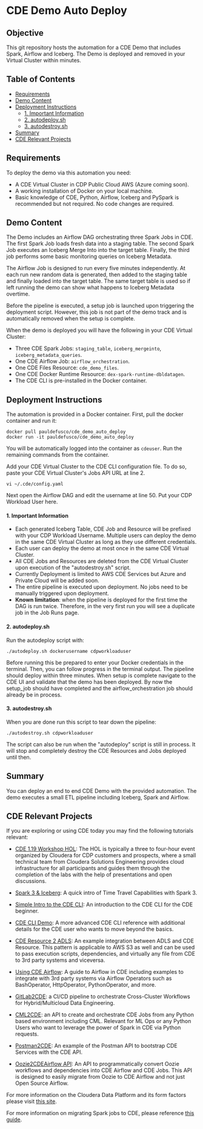 # CDE Demo Auto Deploy

## Objective

This git repository hosts the automation for a CDE Demo that includes Spark, Airflow and Iceberg. The Demo is deployed and removed in your Virtual Cluster within minutes.


## Table of Contents

* [Requirements](https://github.com/pdefusco/CDE_Demo_Auto_Deploy#requirements)
* [Demo Content](https://github.com/pdefusco/CDE_Demo_Auto_Deploy#demo-content)
* [Deployment Instructions](https://github.com/pdefusco/CDE_Demo_Auto_Deploy#deployment-instructions)
  * [1. Important Information](https://github.com/pdefusco/CDE_Demo_Auto_Deploy#1-autodeploysh)
  * [2. autodeploy.sh](https://github.com/pdefusco/CDE_Demo_Auto_Deploy#2-autodestroysh)
  * [3. autodestroy.sh](https://github.com/pdefusco/CDE_Demo_Auto_Deploy#important-information)
* [Summary](https://github.com/pdefusco/CDE_Demo_Auto_Deploy#summary)
* [CDE Relevant Projects](https://github.com/pdefusco/CDE_Demo_Auto_Deploy#cde-relevant-projects)


## Requirements

To deploy the demo via this automation you need:

* A CDE Virtual Cluster in CDP Public Cloud AWS (Azure coming soon).
* A working installation of Docker on your local machine.
* Basic knowledge of CDE, Python, Airflow, Iceberg and PySpark is recommended but not required. No code changes are required.


## Demo Content

The Demo includes an Airflow DAG orchestrating three Spark Jobs in CDE. The first Spark Job loads fresh data into a staging table. The second Spark Job executes an Iceberg Merge Into into the target table. Finally, the third job performs some basic monitoring queries on Iceberg Metadata.

The Airflow Job is designed to run every five minutes independently. At each run new random data is generated, then added to the staging table and finally loaded into the target table. The same target table is used so if left running the demo can show what happens to Iceberg Metadata overtime.

Before the pipeline is executed, a setup job is launched upon triggering the deployment script. However, this job is not part of the demo track and is automatically removed when the setup is complete.

When the demo is deployed you will have the following in your CDE Virtual Cluster:

* Three CDE Spark Jobs: ```staging_table```, ```iceberg_mergeinto```, ```iceberg_metadata_queries```.
* One CDE Airflow Job: ```airflow_orchestration```.
* One CDE Files Resource: ```cde_demo_files```.
* One CDE Docker Runtime Resource: ```dex-spark-runtime-dbldatagen```.
* The CDE CLI is pre-installed in the Docker container.


## Deployment Instructions

The automation is provided in a Docker container. First, pull the docker container and run it:

```
docker pull pauldefusco/cde_demo_auto_deploy
docker run -it pauldefusco/cde_demo_auto_deploy
```

You will be automatically logged into the container as ```cdeuser```. Run the remaining commands from the container.

Add your CDE Virtual Cluster to the CDE CLI configuration file. To do so, paste your CDE Virtual Cluster's Jobs API URL at line 2.

```
vi ~/.cde/config.yaml
```

Next open the Airflow DAG and edit the username at line 50. Put your CDP Workload User here.

#### 1. Important Information

* Each generated Iceberg Table, CDE Job and Resource will be prefixed with your CDP Workload Username. Multiple users can deploy the demo in the same CDE Virtual Cluster as long as they use different credentials.
* Each user can deploy the demo at most once in the same CDE Virtual Cluster.
* All CDE Jobs and Resources are deleted from the CDE Virtual Cluster upon execution of the "autodestroy.sh" script.
* Currently Deployment is limited to AWS CDE Services but Azure and Private Cloud will be added soon.
* The entire pipeline is executed upon deployment. No jobs need to be manually triggered upon deployment.
* **Known limitation**: when the pipeline is deployed for the first time the DAG is run twice. Therefore, in the very first run you will see a duplicate job in the Job Runs page.

#### 2. autodeploy.sh

Run the autodeploy script with:

```
./autodeploy.sh dockerusername cdpworkloaduser
```

Before running this be prepared to enter your Docker credentials in the terminal. Then, you can follow progress in the terminal output. The pipeline should deploy within three minutes. When setup is complete navigate to the CDE UI and validate that the demo has been deployed. By now the setup_job should have completed and the airflow_orchestration job should already be in process.

#### 3. autodestroy.sh

When you are done run this script to tear down the pipeline:

```
./autodestroy.sh cdpworkloaduser
```

The script can also be run when the "autodeploy" script is still in process. It will stop and completely destroy the CDE Resources and Jobs deployed until then.


## Summary

You can deploy an end to end CDE Demo with the provided automation. The demo executes a small ETL pipeline including Iceberg, Spark and Airflow.

## CDE Relevant Projects

If you are exploring or using CDE today you may find the following tutorials relevant:

* [CDE 1.19 Workshop HOL](https://github.com/pdefusco/CDE119_ACE_WORKSHOP): The HOL is typically a three to four-hour event organized by Cloudera for CDP customers and prospects, where a small technical team from Cloudera Solutions Engineering provides cloud infrastructure for all participants and guides them through the completion of the labs with the help of presentations and open discussions.

* [Spark 3 & Iceberg](https://github.com/pdefusco/Spark3_Iceberg_CML): A quick intro of Time Travel Capabilities with Spark 3.

* [Simple Intro to the CDE CLI](https://github.com/pdefusco/CDE_CLI_Simple): An introduction to the CDE CLI for the CDE beginner.

* [CDE CLI Demo](https://github.com/pdefusco/CDE_CLI_demo): A more advanced CDE CLI reference with additional details for the CDE user who wants to move beyond the basics.

* [CDE Resource 2 ADLS](https://github.com/pdefusco/CDEResource2ADLS): An example integration between ADLS and CDE Resource. This pattern is applicable to AWS S3 as well and can be used to pass execution scripts, dependencies, and virtually any file from CDE to 3rd party systems and viceversa.

* [Using CDE Airflow](https://github.com/pdefusco/Using_CDE_Airflow): A guide to Airflow in CDE including examples to integrate with 3rd party systems via Airflow Operators such as BashOperator, HttpOperator, PythonOperator, and more.

* [GitLab2CDE](https://github.com/pdefusco/Gitlab2CDE): a CI/CD pipeline to orchestrate Cross-Cluster Workflows for Hybrid/Multicloud Data Engineering.

* [CML2CDE](https://github.com/pdefusco/cml2cde_api_example): an API to create and orchestrate CDE Jobs from any Python based environment including CML. Relevant for ML Ops or any Python Users who want to leverage the power of Spark in CDE via Python requests.

* [Postman2CDE](https://github.com/pdefusco/Postman2CDE): An example of the Postman API to bootstrap CDE Services with the CDE API.

* [Oozie2CDEAirflow API](https://github.com/pdefusco/Oozie2CDE_Migration): An API to programmatically convert Oozie workflows and dependencies into CDE Airflow and CDE Jobs. This API is designed to easily migrate from Oozie to CDE Airflow and not just Open Source Airflow.

For more information on the Cloudera Data Platform and its form factors please visit [this site](https://docs.cloudera.com/).

For more information on migrating Spark jobs to CDE, please reference [this guide](https://docs.cloudera.com/cdp-private-cloud-upgrade/latest/cdppvc-data-migration-spark/topics/cdp-migration-spark-cdp-cde.html).
